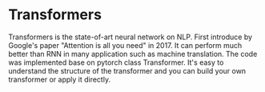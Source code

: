 # Transformers
Transformers is the state-of-art neural network on NLP. First introduce by Google's paper "Attention is all you need" in 2017. It can perform much better than RNN in many application such as machine translation. The code was implemented base on pytorch class Transformer. It's easy to understand the structure of the transformer and you can build your own transformer or apply it directly.
